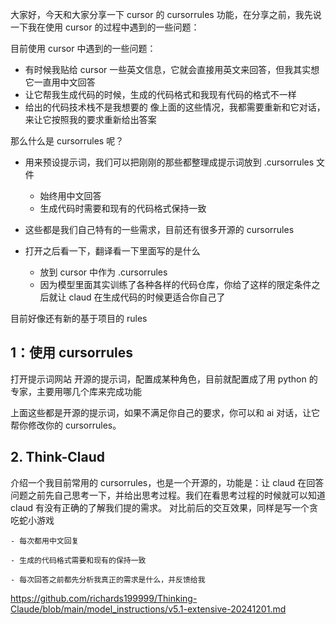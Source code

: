 
大家好，今天和大家分享一下 cursor 的 cursorrules 功能，在分享之前，我先说一下我在使用 cursor 的过程中遇到的一些问题：

目前使用 cursor 中遇到的一些问题：
- 有时候我贴给 cursor 一些英文信息，它就会直接用英文来回答，但我其实想它一直用中文回答
- 让它帮我生成代码的时候，生成的代码格式和我现有代码的格式不一样
- 给出的代码技术栈不是我想要的
像上面的这些情况，我都需要重新和它对话，来让它按照我的要求重新给出答案

那么什么是 cursorrules 呢？
- 用来预设提示词，我们可以把刚刚的那些都整理成提示词放到 .cursorrules 文件
	- 始终用中文回答
	- 生成代码时需要和现有的代码格式保持一致

- 这些都是我们自己特有的一些需求，目前还有很多开源的 cursorrules

- 打开之后看一下，翻译看一下里面写的是什么
	- 放到 cursor 中作为 .cursorrules
	- 因为模型里面其实训练了各种各样的代码仓库，你给了这样的限定条件之后就让 claud 在生成代码的时候更适合你自己了

目前好像还有新的基于项目的 rules

## 1：使用 cursorrules
打开提示词网站
开源的提示词，配置成某种角色，目前就配置成了用 python 的专家，主要用哪几个库来完成功能

上面这些都是开源的提示词，如果不满足你自己的要求，你可以和 ai 对话，让它帮你修改你的 cursorrules。

## 2. Think-Claud
介绍一个我目前常用的 cursorrules，也是一个开源的，功能是：让 claud 在回答问题之前先自己思考一下，并给出思考过程。我们在看思考过程的时候就可以知道 claud 有没有正确的了解我们提的需求。
对比前后的交互效果，同样是写一个贪吃蛇小游戏






















```
- 每次都用中文回复

- 生成的代码格式需要和现有的保持一致

- 每次回答之前都先分析我真正的需求是什么，并反馈给我
```




https://github.com/richards199999/Thinking-Claude/blob/main/model_instructions/v5.1-extensive-20241201.md
